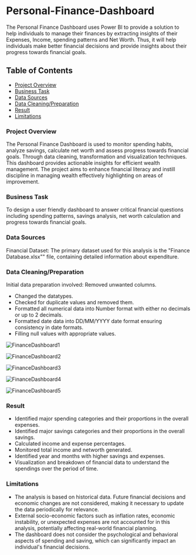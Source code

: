 # Personal-Finance-Dashboard
The Personal Finance Dashboard uses Power BI to provide a solution to help  individuals to manage their finances by extracting insights of their Expenses, Income,  spending patterns and Net Worth. Thus, it will help individuals make better financial decisions and provide insights about their progress towards financial goals.


## Table of Contents
- [Project Overview](#project-overview)
- [Business Task](#business-task)
- [Data Sources](#data-sources)
- [Data Cleaning/Preparation](#data-cleaningpreparation)
- [Result](#result)
- [Limitations](#limitations)

### Project Overview
The Personal Finance Dashboard is used to monitor spending habits, analyze savings, calculate net worth and assess progress towards financial goals. Through data cleaning, transformation and visualization techniques. This dashboard provides actionable insights for efficient wealth management. The project aims to enhance financial literacy and instill discipline in managing wealth effectively highlighting on areas of improvement.

### Business Task
To design a user friendly dashboard to answer critical financial questions including spending patterns, savings analysis, net worth calculation and progress towards financial goals.

### Data Sources

Financial Dataset: The primary dataset used for this analysis is the "Finance Database.xlsx"" file, containing detailed information about expenditure. 

### Data Cleaning/Preparation
Initial data preparation involved:
Removed unwanted columns.
- Changed the datatypes.
- Checked for duplicate values and removed them.
- Formatted all numerical data into Number format with either no decimals or up to 2 decimals.
- Formatted date data into DD/MM/YYYY date format ensuring consistency in date formats.
- Filling null values with appropriate values.
  
![FinanceDashboard1](https://github.com/rohanyg/Personal_Finance_Dashboard/assets/136742005/040e3f34-b068-49a5-a88d-a511eb00d8c6)

![FinanceDashboard2](https://github.com/rohanyg/Personal_Finance_Dashboard/assets/136742005/f6c43e45-db6a-419a-a892-aa2bb095803a)

![FinanceDashboard3](https://github.com/rohanyg/Personal_Finance_Dashboard/assets/136742005/33363186-4358-4315-bd3d-ad11645912a2)

![FinanceDashboard4](https://github.com/rohanyg/Personal_Finance_Dashboard/assets/136742005/18b9f287-a748-438d-b8e3-ae107d8791c4)

![FinanceDashboard5](https://github.com/rohanyg/Personal_Finance_Dashboard/assets/136742005/617ce37f-0392-455c-a68c-6904232f2326)

### Result

- Identified major spending categories and their proportions in the overall expenses.
- Identified major savings categories and their proportions in the overall savings. 
- Calculated income and expense percentages.
- Monitored total income and networth generated.
- Identified year and months with higher savings and expenses.
- Visualization and breakdown of financial data to understand the spendings over the period of time.

### Limitations 

- The analysis is based on historical data. Future financial decisions and economic changes are not considered, making it necessary to update the data periodically for relevance.
- External socio-economic factors such as inflation rates, economic instability, or unexpected expenses are not accounted for in this analysis, potentially affecting real-world financial planning.
- The dashboard does not consider the psychological and behavioral aspects of spending and saving, which can significantly impact an individual's financial decisions.


